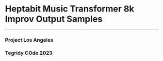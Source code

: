 # Heptabit Music Transformer 8k Improv Output Samples

***

### Project Los Angeles
### Tegridy COde 2023
